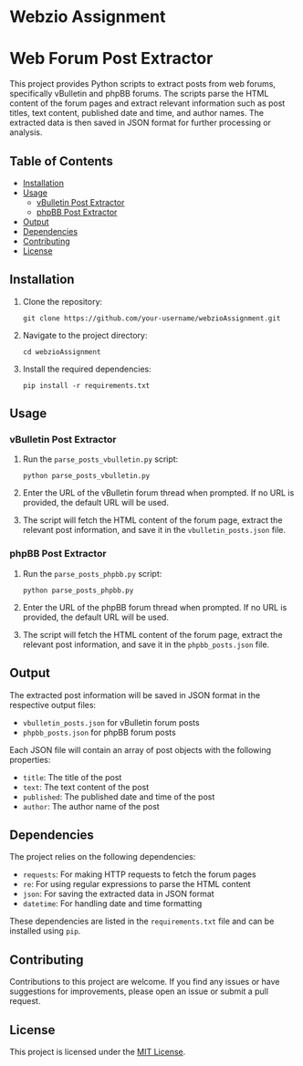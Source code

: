 # Webzio Assignment

# Web Forum Post Extractor

This project provides Python scripts to extract posts from web forums, specifically vBulletin and phpBB forums. The scripts parse the HTML content of the forum pages and extract relevant information such as post titles, text content, published date and time, and author names. The extracted data is then saved in JSON format for further processing or analysis.

## Table of Contents

- [Installation](#installation)
- [Usage](#usage)
  - [vBulletin Post Extractor](#vbulletin-post-extractor)
  - [phpBB Post Extractor](#phpbb-post-extractor)
- [Output](#output)
- [Dependencies](#dependencies)
- [Contributing](#contributing)
- [License](#license)

## Installation

1. Clone the repository:

   ```
   git clone https://github.com/your-username/webzioAssignment.git
   ```

2. Navigate to the project directory:

   ```
   cd webzioAssignment
   ```

3. Install the required dependencies:
   ```
   pip install -r requirements.txt
   ```

## Usage

### vBulletin Post Extractor

1. Run the `parse_posts_vbulletin.py` script:

   ```
   python parse_posts_vbulletin.py
   ```

2. Enter the URL of the vBulletin forum thread when prompted. If no URL is provided, the default URL will be used.

3. The script will fetch the HTML content of the forum page, extract the relevant post information, and save it in the `vbulletin_posts.json` file.

### phpBB Post Extractor

1. Run the `parse_posts_phpbb.py` script:

   ```
   python parse_posts_phpbb.py
   ```

2. Enter the URL of the phpBB forum thread when prompted. If no URL is provided, the default URL will be used.

3. The script will fetch the HTML content of the forum page, extract the relevant post information, and save it in the `phpbb_posts.json` file.

## Output

The extracted post information will be saved in JSON format in the respective output files:

- `vbulletin_posts.json` for vBulletin forum posts
- `phpbb_posts.json` for phpBB forum posts

Each JSON file will contain an array of post objects with the following properties:

- `title`: The title of the post
- `text`: The text content of the post
- `published`: The published date and time of the post
- `author`: The author name of the post

## Dependencies

The project relies on the following dependencies:

- `requests`: For making HTTP requests to fetch the forum pages
- `re`: For using regular expressions to parse the HTML content
- `json`: For saving the extracted data in JSON format
- `datetime`: For handling date and time formatting

These dependencies are listed in the `requirements.txt` file and can be installed using `pip`.

## Contributing

Contributions to this project are welcome. If you find any issues or have suggestions for improvements, please open an issue or submit a pull request.

## License

This project is licensed under the [MIT License](LICENSE).
